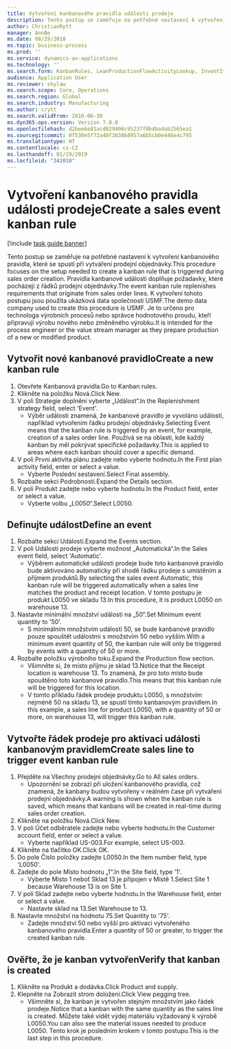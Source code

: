 ```yaml
---
title: Vytvoření kanbanového pravidla události prodeje
description: Tento postup se zaměřuje na potřebné nastavení k vytvoření kanbanového pravidla, které se spustí při vytváření prodejní objednávky.
author: ChristianRytt
manager: AnnBe
ms.date: 08/29/2018
ms.topic: business-process
ms.prod: ''
ms.service: dynamics-ax-applications
ms.technology: ''
ms.search.form: KanbanRules, LeanProductionFlowActivityLookup, InventItemIdLookupSimple, SalesTableListPage, SalesCreateOrder, SalesTable, LeanPeggingTree
audience: Application User
ms.reviewer: shylaw
ms.search.scope: Core, Operations
ms.search.region: Global
ms.search.industry: Manufacturing
ms.author: crytt
ms.search.validFrom: 2016-06-30
ms.dyn365.ops.version: Version 7.0.0
ms.openlocfilehash: d2bee6e81acd029406c95237f0b4ba4ab2565ea1
ms.sourcegitcommit: 0f530e5f72a40f383868957a6b5cb0e446e4c795
ms.translationtype: HT
ms.contentlocale: cs-CZ
ms.lasthandoff: 01/29/2019
ms.locfileid: "342010"
---
```

# <a name="create-a-sales-event-kanban-rule"></a><span data-ttu-id="84c17-103">Vytvoření kanbanového pravidla události prodeje</span><span class="sxs-lookup"><span data-stu-id="84c17-103">Create a sales event kanban rule</span></span>

[!include [task guide banner](../../includes/task-guide-banner.md)]

<span data-ttu-id="84c17-104">Tento postup se zaměřuje na potřebné nastavení k vytvoření kanbanového pravidla, které se spustí při vytváření prodejní objednávky.</span><span class="sxs-lookup"><span data-stu-id="84c17-104">This procedure focuses on the setup needed to create a kanban rule that is triggered during sales order creation.</span></span> <span data-ttu-id="84c17-105">Pravidla kanbanové události doplňuje požadavky, které pocházejí z řádků prodejní objednávky.</span><span class="sxs-lookup"><span data-stu-id="84c17-105">The event kanban rule replenishes requirements that originate from sales order lines.</span></span> <span data-ttu-id="84c17-106">K vytvoření tohoto postupu jsou použita ukázková data společnosti USMF.</span><span class="sxs-lookup"><span data-stu-id="84c17-106">The demo data company used to create this procedure is USMF.</span></span> <span data-ttu-id="84c17-107">Je to určeno pro technologa výrobních procesů nebo správce hodnotového proudu, kteří připravují výrobu nového nebo změněného výrobku.</span><span class="sxs-lookup"><span data-stu-id="84c17-107">It is intended for the process engineer or the value stream manager as they prepare production of a new or modified product.</span></span>




## <a name="create-a-new-kanban-rule"></a><span data-ttu-id="84c17-108">Vytvořit nové kanbanové pravidlo</span><span class="sxs-lookup"><span data-stu-id="84c17-108">Create a new kanban rule</span></span>
1. <span data-ttu-id="84c17-109">Otevřete Kanbanová pravidla.</span><span class="sxs-lookup"><span data-stu-id="84c17-109">Go to Kanban rules.</span></span>
2. <span data-ttu-id="84c17-110">Klikněte na položku Nová.</span><span class="sxs-lookup"><span data-stu-id="84c17-110">Click New.</span></span>
3. <span data-ttu-id="84c17-111">V poli Strategie doplnění vyberte „Událost“.</span><span class="sxs-lookup"><span data-stu-id="84c17-111">In the Replenishment strategy field, select 'Event'.</span></span>
    * <span data-ttu-id="84c17-112">Výběr události znamená, že kanbanové pravidlo je vyvoláno událostí, například vytvořením řádku prodejní objednávky.</span><span class="sxs-lookup"><span data-stu-id="84c17-112">Selecting Event means that the kanban rule is triggered by an event, for example, creation of a sales order line.</span></span>   <span data-ttu-id="84c17-113">Používá se na oblasti, kde každý kanban by měl pokrývat specifické požadavky.</span><span class="sxs-lookup"><span data-stu-id="84c17-113">This is applied to areas where each kanban should cover a specific demand.</span></span>  
4. <span data-ttu-id="84c17-114">V poli První aktivita plánu zadejte nebo vyberte hodnotu.</span><span class="sxs-lookup"><span data-stu-id="84c17-114">In the First plan activity field, enter or select a value.</span></span>
    * <span data-ttu-id="84c17-115">Vyberte Poslední sestavení.</span><span class="sxs-lookup"><span data-stu-id="84c17-115">Select Final assembly.</span></span>  
5. <span data-ttu-id="84c17-116">Rozbalte sekci Podrobnosti.</span><span class="sxs-lookup"><span data-stu-id="84c17-116">Expand the Details section.</span></span>
6. <span data-ttu-id="84c17-117">V poli Produkt zadejte nebo vyberte hodnotu.</span><span class="sxs-lookup"><span data-stu-id="84c17-117">In the Product field, enter or select a value.</span></span>
    * <span data-ttu-id="84c17-118">Vyberte volbu „L0050“.</span><span class="sxs-lookup"><span data-stu-id="84c17-118">Select L0050.</span></span>  

## <a name="define-an-event"></a><span data-ttu-id="84c17-119">Definujte událost</span><span class="sxs-lookup"><span data-stu-id="84c17-119">Define an event</span></span>
1. <span data-ttu-id="84c17-120">Rozbalte sekci Události.</span><span class="sxs-lookup"><span data-stu-id="84c17-120">Expand the Events section.</span></span>
2. <span data-ttu-id="84c17-121">V poli Události prodeje vyberte možnost „Automatická“.</span><span class="sxs-lookup"><span data-stu-id="84c17-121">In the Sales event field, select 'Automatic'.</span></span>
    * <span data-ttu-id="84c17-122">Výběrem automatické události prodeje bude toto kanbanové pravidlo bude aktivováno automaticky při shodě řádku prodeje s umístěním a příjmem produktů.</span><span class="sxs-lookup"><span data-stu-id="84c17-122">By selecting the sales event Automatic, this kanban rule will be triggered automatically when a sales line matches the product and receipt location.</span></span> <span data-ttu-id="84c17-123">V tomto postupu je produkt L0050 ve skladu 13.</span><span class="sxs-lookup"><span data-stu-id="84c17-123">In this procedure, it is product L0050 on warehouse 13.</span></span>  
3. <span data-ttu-id="84c17-124">Nastavte minimální množství události na „50“.</span><span class="sxs-lookup"><span data-stu-id="84c17-124">Set Minimum event quantity to '50'.</span></span>
    * <span data-ttu-id="84c17-125">S minimálním množstvím událostí 50, se bude kanbanové pravidlo pouze spouštět událostmi s množstvím 50 nebo vyšším.</span><span class="sxs-lookup"><span data-stu-id="84c17-125">With a minimum event quantity of 50, the kanban rule will only be triggered by events with a quantity of 50 or more.</span></span>  
4. <span data-ttu-id="84c17-126">Rozbalte položku výrobního toku.</span><span class="sxs-lookup"><span data-stu-id="84c17-126">Expand the Production flow section.</span></span>
    * <span data-ttu-id="84c17-127">Všimněte si, že místo příjmu je sklad 13.</span><span class="sxs-lookup"><span data-stu-id="84c17-127">Notice that the Receipt location is warehouse 13.</span></span> <span data-ttu-id="84c17-128">To znamená, že pro toto místo bude spouštěno toto kanbanové pravidlo.</span><span class="sxs-lookup"><span data-stu-id="84c17-128">This means that this kanban rule will be triggered for this location.</span></span>  
    * <span data-ttu-id="84c17-129">V tomto příkladu řádek prodeje produktu L0050, s množstvím nejméně 50 na skladu 13, se spustí tímto kanbanovým pravidlem.</span><span class="sxs-lookup"><span data-stu-id="84c17-129">In this example, a sales line for product L0050, with a quantity of 50 or more, on warehouse 13, will trigger this kanban rule.</span></span>  

## <a name="create-sales-line-to-trigger-event-kanban-rule"></a><span data-ttu-id="84c17-130">Vytvořte řádek prodeje pro aktivaci události kanbanovým pravidlem</span><span class="sxs-lookup"><span data-stu-id="84c17-130">Create sales line to trigger event kanban rule</span></span>
1. <span data-ttu-id="84c17-131">Přejděte na Všechny prodejní objednávky.</span><span class="sxs-lookup"><span data-stu-id="84c17-131">Go to All sales orders.</span></span>
    * <span data-ttu-id="84c17-132">Upozornění se zobrazí při uložení kanbanového pravidla, což znamená, že kanbany budou vytvořeny v reálném čase při vytváření prodejní objednávky.</span><span class="sxs-lookup"><span data-stu-id="84c17-132">A warning is shown when the kanban rule is saved, which means that kanbans will be created in real-time during sales order creation.</span></span>  
2. <span data-ttu-id="84c17-133">Klikněte na položku Nová.</span><span class="sxs-lookup"><span data-stu-id="84c17-133">Click New.</span></span>
3. <span data-ttu-id="84c17-134">V poli Účet odběratele zadejte nebo vyberte hodnotu.</span><span class="sxs-lookup"><span data-stu-id="84c17-134">In the Customer account field, enter or select a value.</span></span>
    * <span data-ttu-id="84c17-135">Vyberte například US-003.</span><span class="sxs-lookup"><span data-stu-id="84c17-135">For example, select US-003.</span></span>  
4. <span data-ttu-id="84c17-136">Klikněte na tlačítko OK.</span><span class="sxs-lookup"><span data-stu-id="84c17-136">Click OK.</span></span>
5. <span data-ttu-id="84c17-137">Do pole Číslo položky zadejte L0050.</span><span class="sxs-lookup"><span data-stu-id="84c17-137">In the Item number field, type 'L0050'.</span></span>
6. <span data-ttu-id="84c17-138">Zadejte do pole Místo hodnotu „1“.</span><span class="sxs-lookup"><span data-stu-id="84c17-138">In the Site field, type '1'.</span></span>
    * <span data-ttu-id="84c17-139">Vyberte Místo 1 neboť Sklad 13 je připojen v Místě 1.</span><span class="sxs-lookup"><span data-stu-id="84c17-139">Select Site 1 because Warehouse 13 is on Site 1.</span></span>  
7. <span data-ttu-id="84c17-140">V poli Sklad zadejte nebo vyberte hodnotu.</span><span class="sxs-lookup"><span data-stu-id="84c17-140">In the Warehouse field, enter or select a value.</span></span>
    * <span data-ttu-id="84c17-141">Nastavte sklad na 13.</span><span class="sxs-lookup"><span data-stu-id="84c17-141">Set Warehouse to 13.</span></span>  
8. <span data-ttu-id="84c17-142">Nastavte množství na hodnotu 75.</span><span class="sxs-lookup"><span data-stu-id="84c17-142">Set Quantity to '75'.</span></span>
    * <span data-ttu-id="84c17-143">Zadejte množství 50 nebo vyšší pro aktivaci vytvořeného kanbanového pravidla.</span><span class="sxs-lookup"><span data-stu-id="84c17-143">Enter a quantity of 50 or greater, to trigger the created kanban rule.</span></span>  

## <a name="verify-that-kanban-is-created"></a><span data-ttu-id="84c17-144">Ověřte, že je kanban vytvořen</span><span class="sxs-lookup"><span data-stu-id="84c17-144">Verify that kanban is created</span></span>
1. <span data-ttu-id="84c17-145">Klikněte na Produkt a dodávka.</span><span class="sxs-lookup"><span data-stu-id="84c17-145">Click Product and supply.</span></span>
2. <span data-ttu-id="84c17-146">Klepněte na Zobrazit strom doložení.</span><span class="sxs-lookup"><span data-stu-id="84c17-146">Click View pegging tree.</span></span>
    * <span data-ttu-id="84c17-147">Všimněte si, že kanban je vytvořen stejným množstvím jako řádek prodeje.</span><span class="sxs-lookup"><span data-stu-id="84c17-147">Notice that a kanban with the same quantity as the sales line is created.</span></span> <span data-ttu-id="84c17-148">Můžete také vidět výdej materiálu vyžadovaný k výrobě L0050.</span><span class="sxs-lookup"><span data-stu-id="84c17-148">You can also see the material issues needed to produce L0050.</span></span> <span data-ttu-id="84c17-149">Tento krok je posledním krokem v tomto postupu.</span><span class="sxs-lookup"><span data-stu-id="84c17-149">This is the last step in this procedure.</span></span>  

